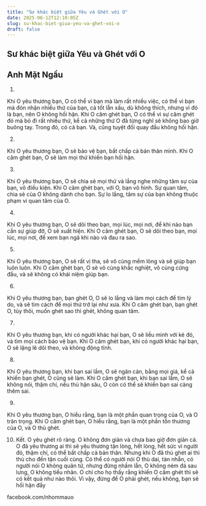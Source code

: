 ```yaml
---
title: "Sư khác biệt giữa Yêu và Ghét với O"
date: 2025-06-12T12:10:05Z
slug: su-khac-biet-giua-yeu-va-ghet-voi-o
draft: false
---
```


## Sư khác biệt giữa Yêu và Ghét với O

## Anh Mặt Ngầu

1. 
 Khi O yêu thương bạn, O có thể vì bạn mà làm rất nhiều việc, có thể vì bạn mà đón nhận nhiều thứ của bạn, cả tốt lẫn xấu, dù không thích, nhưng vì đó là bạn, nên O không hối hận.
 Khi O căm ghét bạn, O có thể vì sự căm ghét đó mà bỏ đi rất nhiều thứ, kể cả những thứ O đã từng nghĩ sẽ không bao giờ buông tay. Trong đó, có cả bạn. Và, cũng tuyệt đối quay đầu không hối hận.

2.
Khi O yêu thương bạn, O sẽ bảo vệ bạn, bất chấp cả bản thân mình.
Khi O căm ghét bạn, O sẽ làm mọi thứ khiến bạn hối hận.

3.
Khi O yêu thương bạn, O sẽ chia sẻ mọi thứ và lắng nghe những tâm sự của bạn, vô điều kiện.
Khi O căm ghét bạn, với O, bạn vô hình. Sự quan tâm, chia sẻ của O không dành cho bạn. Sự lo lắng, tâm sự của bạn không thuộc phạm vi quan tâm của O.

4.
Khi O yêu thương bạn, O sẽ dõi theo bạn, mọi lúc, mọi nơi, để khi nào bạn cần sự giúp đỡ, O sẽ xuất hiện.
Khi O căm ghét bạn, O sẽ dõi theo bạn, mọi lúc, mọi nơi, để xem bạn ngã khi nào và đau ra sao.

5. 
Khi O yêu thương bạn, O sẽ rất vị tha, sẽ vô cùng mềm lòng và sẽ giúp bạn luôn luôn.
Khi O căm ghét bạn, O sẽ vô cùng khắc nghiệt, vô cùng cứng đầu, và sẽ không có khái niệm giúp bạn.
 
6.
 Khi O yêu thương bạn, bạn ghét O, O sẽ lo lắng và làm mọi cách để tìm lý do, và sẽ tìm cách để mọi thứ trở lại như xưa.
 Khi O căm ghét bạn, bạn ghét O, tùy thôi, muốn ghét sao thì ghét, không quan tâm.

 7.
 Khi O yêu thương bạn, khi có người khác hại bạn, O sẽ liều mình với kẻ đó, và tìm mọi cách bảo vệ bạn.
 Khi O căm ghét bạn, khi có người khác hại bạn, O sẽ lặng lẽ dõi theo, và không động tĩnh. 

8. 
Khi O yêu thương bạn, khi bạn sai lầm, O sẽ ngăn cản, bằng mọi giá, kể cả khiến bạn ghét, O cũng sẽ làm.
Khi O căm ghét bạn, khi bạn sai lầm, O sẽ không nói, thậm chí, nếu thù hận sâu, O còn có thể sẽ khiến bạn sai càng thêm sai.

9.
Khi O yêu thương bạn, O hiểu rằng, bạn là một phần quan trọng của O, và O trân trọng.
Khi O căm ghét bạn, O hiểu rằng, bạn là một phần tổn thương của O, và O thù ghét.

10. Kết.
O yêu ghét rõ ràng. O không đơn giản và chưa bao giờ đơn giản cả. O đã yêu thương ai thì sẽ yêu thương tận lòng, hết lòng, hết sức vì người đó, thậm chí, có thể bất chấp cả bản thân. Nhưng khi O đã thù ghét ai thì thù cho đến tận cuối cùng. Có thể có người nói O thù dai, tàn nhẫn, có người nói O không quân tử, nhưng đừng nhầm lẫn, O không ném đá sau lưng, O không tiểu nhân. O chỉ cho họ thấy rằng khiến O căm ghét thì sẽ có kết quả như nào thôi. Vì vậy, đừng để O phải ghét, nếu không, bạn sẽ hối hận đấy
 
facebook.com/nhommauo​